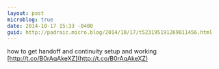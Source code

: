 ```yaml
---
layout: post
microblog: true
date: 2014-10-17 15:33 -0400
guid: http://padraic.micro.blog/2014/10/17/t523195191269011456.html
---
```

how to get handoff and continuity setup and working [http://t.co/B0rAqAkeXZ](http://t.co/B0rAqAkeXZ)
